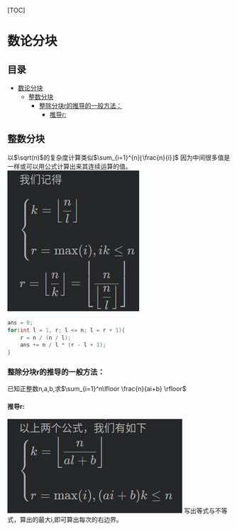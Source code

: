 [TOC]
# 数论分块

## 目录 <!-- omit in toc -->
- [数论分块](#数论分块)
  - [整数分块](#整数分块)
    - [整除分块r的推导的一般方法：](#整除分块r的推导的一般方法)
      - [推导r:](#推导r)

## 整数分块
以$\sqrt(n)$的复杂度计算类似$\sum_{i=1}^{n}⌊\frac{n}{i}⌋$
因为中间很多值是一样或可以用公式计算出来其连续运算的值。
![img](./数论img/divide1.png)
```cpp
ans = 0;
for(int l = 1, r; l <= n; l = r + 1){
    r = n / (n / l);
    ans += n / l * (r - l + 1);
}
```
### 整除分块r的推导的一般方法：
已知正整数n,a,b,求$\sum_{i=1}^n\lfloor \frac{n}{ai+b} \rfloor$
#### 推导r:
![img](数论img/divide2.png)
写出等式与不等式，算出的最大i,即可算出每次的右边界。

